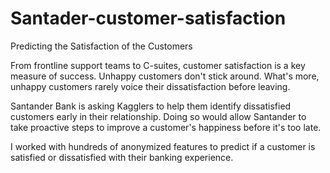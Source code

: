 # Santader-customer-satisfaction
Predicting the Satisfaction of the Customers

From frontline support teams to C-suites, customer satisfaction is a key measure of success. Unhappy customers don't stick 
around. What's more, unhappy customers rarely voice their dissatisfaction before leaving.

Santander Bank is asking Kagglers to help them identify dissatisfied customers early in their relationship. Doing so would
allow Santander to take proactive steps to improve a customer's happiness before it's too late.

I worked with hundreds of anonymized features to predict if a customer is satisfied or dissatisfied
with their banking experience.


